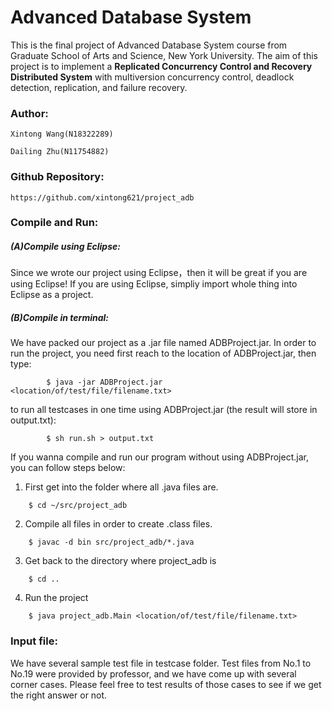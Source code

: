 # Advanced Database System

This is the final project of Advanced Database System course from Graduate School of Arts and Science, New York University. The aim of this project is to implement a **Replicated Concurrency Control and Recovery Distributed System** with multiversion concurrency control, deadlock detection, replication, and failure recovery.

### **Author:**

    Xintong Wang(N18322289)
  
    Dailing Zhu(N11754882)
  


### **Github Repository:** 
    https://github.com/xintong621/project_adb




### **Compile and Run:**

##### (A)Compile using Eclipse:

Since we wrote our project using Eclipse，then it will be great if you are using Eclipse!
If you are using Eclipse, simpliy import whole thing into Eclipse as a project.

##### (B)Compile in terminal:
We have packed our project as a .jar file named ADBProject.jar. In order to run the project, you need first reach to the location of ADBProject.jar, then type:
```
        $ java -jar ADBProject.jar <location/of/test/file/filename.txt>
```
to run all testcases in one time using ADBProject.jar (the result will store in output.txt):
```
        $ sh run.sh > output.txt
```
If you wanna compile and run our program without using ADBProject.jar, you can follow steps below:
1. First get into the folder where all .java files are.
```
	$ cd ~/src/project_adb
```
2. Compile all files in order to create .class files.
```
	$ javac -d bin src/project_adb/*.java 
```
3. Get back to the directory where project_adb is
```
	$ cd ..
```
4. Run the project
```
	$ java project_adb.Main <location/of/test/file/filename.txt>
```




### **Input file:**

We have several sample test file in testcase folder. Test files from No.1 to No.19 were provided by professor, and we have come up with several corner cases. Please feel free to test results of those cases to see if we get the right answer or not. 
